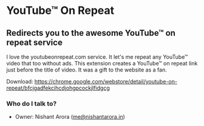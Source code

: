 # YouTube™ On Repeat #

## Redirects you to the awesome YouTube™ on repeat service ##

I love the youtubeonrepeat.com service. It let's me repeat any YouTube™ video that too without ads. This extension creates a YouTube™ on repeat link just before the title of video. It was a gift to the website as a fan.

Download: https://chrome.google.com/webstore/detail/youtube-on-repeat/bfcjgadfekcihcdjohgpcockjlfidgcg

### Who do I talk to? ###

* Owner: Nishant Arora (me@nishantarora.in)